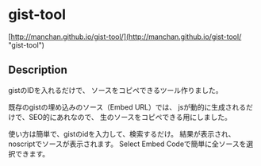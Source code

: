 gist-tool
=========

[http://manchan.github.io/gist-tool/](http://manchan.github.io/gist-tool/ "gist-tool")


## Description
gistのIDを入れるだけで、
ソースをコピペできるツール作りました。

既存のgistの埋め込みのソース（Embed URL）では、
jsが動的に生成されるだけで、SEO的にあれなので、
生のソースをコピペできる用にしました。

使い方は簡単で、gistのidを入力して、検索するだけ。
結果が表示され、noscriptでソースが表示されます。
Select Embed Codeで簡単に全ソースを選択できます。


